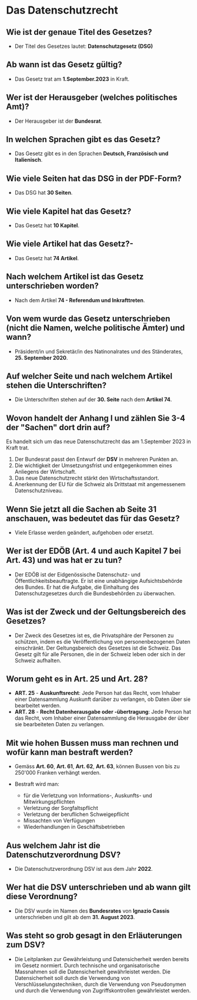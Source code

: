 # Das Datenschutzrecht

## **Wie ist der genaue Titel des Gesetzes?**

- Der Titel des Gesetzes lautet: **Datenschutzgesetz (DSG)**

## **Ab wann ist das Gesetz gültig?**

- Das Gesetz trat am **1.September.2023** in Kraft.

## **Wer ist der Herausgeber (welches politisches Amt)?**

- Der Herausgeber ist der **Bundesrat**.

## **In welchen Sprachen gibt es das Gesetz?**

- Das Gesetz gibt es in den Sprachen **Deutsch, Französisch und Italienisch**.

## **Wie viele Seiten hat das DSG in der PDF-Form?**

- Das DSG hat **30 Seiten**.

## **Wie viele Kapitel hat das Gesetz?**

- Das Gesetz hat **10 Kapitel**.

## **Wie viele Artikel hat das Gesetz?**- 

- Das Gesetz hat **74 Artikel**.

## **Nach welchem Artikel ist das Gesetz unterschrieben worden?**

- Nach dem Artikel **74 - Referendum und Inkrafttreten**.

## **Von wem wurde das Gesetz unterschrieben (nicht die Namen, welche politische Ämter) und wann?**

- Präsident/in und Sekretär/in des Natinonalrates und des Ständerates, **25. September 2020**.

## **Auf welcher Seite und nach welchem Artikel stehen die Unterschriften?**

- Die Unterschriften stehen auf der **30. Seite** nach dem **Artikel 74**.

## **Wovon handelt der Anhang I und zählen Sie 3-4 der "Sachen" dort drin auf?**

Es handelt sich um das neue Datenschutzrecht das am 1.September 2023 in Kraft trat.
1. Der Bundesrat passt den Entwurf der **DSV** in mehreren Punkten an.
2. Die wichtigkeit der Umsetzungsfrist und entgegenkommen eines Anliegens der Wirtschaft.
3. Das neue Datenschutzrecht stärkt den Wirtschaftsstandort.
4. Anerkennung der EU für die Schweiz als Drittstaat mit angemessenem Datenschutzniveau.

## **Wenn Sie jetzt all die Sachen ab Seite 31 anschauen, was bedeutet das für das Gesetz?**

- Viele Erlasse werden geändert, aufgehoben oder ersetzt.

## **Wer ist der EDÖB (Art. 4 und auch Kapitel 7 bei Art. 43) und was hat er zu tun?**

- Der EDÖB ist der Eidgenössische Datenschutz- und Öffentlichkeitsbeauftragte. Er ist eine unabhängige Aufsichtsbehörde des Bundes. Er hat die Aufgabe, die Einhaltung des Datenschutzgesetzes durch die Bundesbehörden zu überwachen.

## **Was ist der Zweck und der Geltungsbereich des Gesetzes?**

- Der Zweck des Gesetzes ist es, die Privatsphäre der Personen zu schützen, indem es die Veröffentlichung von personenbezogenen Daten einschränkt. Der Geltungsbereich des Gesetzes ist die Schweiz. Das Gesetz gilt für alle Personen, die in der Schweiz leben oder sich in der Schweiz aufhalten.

## **Worum geht es in Art. 25 und Art. 28?**

- **ART. 25** - **Auskunftsrecht**: Jede Person hat das Recht, vom Inhaber einer Datensammlung Auskunft darüber zu verlangen, ob Daten über sie bearbeitet werden.
- **ART. 28** - **Recht Datenherausgabe oder -übertragung**: Jede Person hat das Recht, vom Inhaber einer Datensammlung die Herausgabe der über sie bearbeiteten Daten zu verlangen.

## **Mit wie hohen Bussen muss man rechnen und wofür kann man bestraft werden?**

- Gemäss **Art. 60**, **Art. 61**, **Art. 62**, **Art. 63**, können Bussen von bis zu 250'000 Franken verhängt werden.

- Bestraft wird man: 
    - für die Verletzung von Informations-, Auskunfts- und Mitwirkungspflichten
    - Verletzung der Sorgfaltspflicht
    - Verletzung der beruflichen Schweigepflicht
    - Missachten von Verfügungen
    - Wiederhandlungen in Geschäftsbetrieben

## **Aus welchem Jahr ist die Datenschutzverordnung DSV?**

- Die Datenschutzverordnung DSV ist aus dem Jahr **2022**.

## **Wer hat die DSV unterschrieben und ab wann gilt diese Verordnung?**

- Die DSV wurde im Namen des **Bundesrates** von **Ignazio Cassis** unterschrieben und gilt ab dem **31. August 2023**.

## **Was steht so grob gesagt in den Erläuterungen zum DSV?**

- Die Leitplanken zur Gewährleistung und Datensicherheit werden bereits im Gesetz normiert. Durch technische und organisatorische Massnahmen soll die Datensicherheit gewährleistet werden. Die Datensicherheit soll durch die Verwendung von Verschlüsselungstechniken, durch die Verwendung von Pseudonymen und durch die Verwendung von Zugriffskontrollen gewährleistet werden.